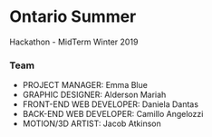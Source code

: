 # Ontario Summer

Hackathon - MidTerm Winter 2019

### Team

- PROJECT MANAGER: Emma Blue
- GRAPHIC DESIGNER: Alderson Mariah
- FRONT-END WEB DEVELOPER: Daniela Dantas
- BACK-END WEB DEVELOPER: Camillo Angelozzi
- MOTION/3D ARTIST: Jacob Atkinson
